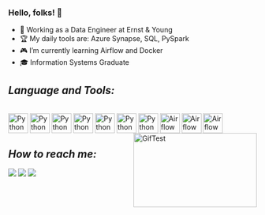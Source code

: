 ### Hello, folks! 👋

<!--
**Vinicius-Peters/Vinicius-Peters** is a ✨ _special_ ✨ repository because its `README.md` (this file) appears on your GitHub profile.

Here are some ideas to get you started:
-->

- 🏁 Working as a Data Engineer at Ernst & Young
- 🏆 My daily tools are: Azure Synapse, SQL, PySpark
- 🎮 I’m currently learning Airflow and Docker
- 🎓 Information Systems Graduate


## *Language and Tools:*
<div style=": inline_block"> <br>
  <img align="center" alt="Python" height="40" width="40"src="https://cdn.jsdelivr.net/gh/devicons/devicon/icons/python/python-original.svg">
  <img align="center" alt="Python" height="40" width="40"src="https://cdn.jsdelivr.net/gh/devicons/devicon/icons/azure/azure-original.svg">
  <img align="center" alt="Python" height="40" width="40"src="https://cdn.jsdelivr.net/gh/devicons/devicon/icons/postgresql/postgresql-original-wordmark.svg">
  <img align="center" alt="Python" height="40" width="40"src="https://cdn.jsdelivr.net/gh/devicons/devicon/icons/csharp/csharp-original.svg">
  <img align="center" alt="Python" height="40" width="40"src="https://cdn.jsdelivr.net/gh/devicons/devicon/icons/flutter/flutter-original.svg">
  <img align="center" alt="Python" height="40" width="40"src="https://cdn.jsdelivr.net/gh/devicons/devicon/icons/docker/docker-original.svg">
  <img align="center" alt="Python" height="40" width="40"src="https://cdn.jsdelivr.net/gh/devicons/devicon/icons/git/git-original.svg">
  <img align="center" alt="Airflow" height="40" width="40"src="https://pbs.twimg.com/profile_images/1176455256869412866/Xu7llkL3_400x400.png">
  <img align="center" alt="Airflow" height="40" width="40"src="https://icon2.cleanpng.com/20180604/ugu/kisspng-tableau-software-computer-software-data-visualizat-software-5b15522a0e7784.0669530915281239460593.jpg">
  <img align="center" alt="Airflow" height="40" width="40"src="https://icon2.cleanpng.com/20180708/xhp/kisspng-power-bi-business-intelligence-microsoft-analytics-power-bi-5b424ce9a22274.0916845615310717216641.jpg">
  <img align="right" alt="GifTest" height="150" width="250"src="https://i.gifer.com/origin/b1/b103363ac155bfa8895c2bf3cf0b4b41.gif">
</div>

## *How to reach me:*
<div>
  <a href="mailto:vinipeters1@gmail.com" alt="Gmail">
  <img src="https://img.shields.io/badge/-Gmail-FF0000?style=flat-square&labelColor=FF0000&logo=gmail&logoColor=white&link=LINK-DO-SEU-EMAIL" /></a>

  <a href="(https://www.linkedin.com/in/vin%C3%ADcius-peters-2b0127160/)" alt="Linkedin">
  <img src="https://img.shields.io/badge/-Linkedin-0e76a8?style=flat-square&logo=Linkedin&logoColor=white&link=LINK-DO-SEU-LINKEDIN" /></a>

  <a href="(https://api.whatsapp.com/send?1=pt_BR&phone=5541987475210)" alt="WhatsApp">
  <img src="https://img.shields.io/badge/-WhatsApp-25d366?style=flat-square&labelColor=25d366&logo=whatsapp&logoColor=white&link=API-DO-SEU-WHATSAPP"/></a>

</div>

